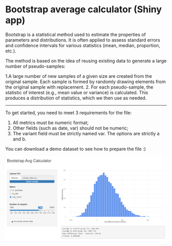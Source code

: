 # Bootstrap average calculator (Shiny app)

Bootstrap is a statistical method used to estimate the properties of parameters and distributions. It is often applied to assess standard errors and confidence intervals for various statistics (mean, median, proportion, etc.).

The method is based on the idea of reusing existing data to generate a large number of pseudo-samples:

1.A large number of new samples of a given size are created from the original sample. Each sample is formed by randomly drawing elements from the original sample with replacement.
2. For each pseudo-sample, the statistic of interest (e.g., mean value or variance) is calculated. This produces a distribution of statistics, which we then use as needed.

---
To get started, you need to meet 3 requirements for the file:
1. All metrics must be numeric format;
2. Other fields (such as date, var) should not be numeric;
3. The variant field must be strictly named var. The options are strictly a and b.

You can download a demo dataset to see how to prepare the file :)

<img src="Screenshot_1.png">
